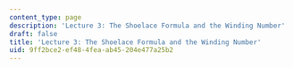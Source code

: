 ```yaml
---
content_type: page
description: 'Lecture 3: The Shoelace Formula and the Winding Number'
draft: false
title: 'Lecture 3: The Shoelace Formula and the Winding Number'
uid: 9ff2bce2-ef48-4fea-ab45-204e477a25b2
---
```

